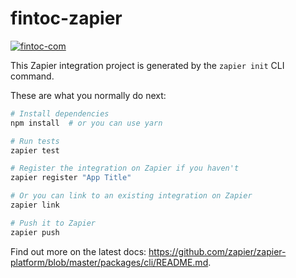 # fintoc-zapier

[![fintoc-com](https://circleci.com/gh/fintoc-com/fintoc-zapier.svg?style=shield)](https://circleci.com/gh/fintoc-com/fintoc-zapier)

This Zapier integration project is generated by the `zapier init` CLI command.

These are what you normally do next:

```bash
# Install dependencies
npm install  # or you can use yarn

# Run tests
zapier test

# Register the integration on Zapier if you haven't
zapier register "App Title"

# Or you can link to an existing integration on Zapier
zapier link

# Push it to Zapier
zapier push
```

Find out more on the latest docs: https://github.com/zapier/zapier-platform/blob/master/packages/cli/README.md.
